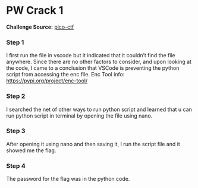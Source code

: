 # PW Crack 1
**Challenge Source:** [pico-ctf]("https://play.picoctf.org/practice/challenge/245?page=1&tag=6")
### Step 1
I first run the file in vscode but it indicated that it couldn’t find the file anywhere. Since there are no other factors to consider, and upon looking at the code, I came to a conclusion that VSCode is preventing the python script from accessing the enc file.
Enc Tool info: https://pypi.org/project/enc-tool/ 
### Step 2
I searched the net of other ways to run python script and learned that u can run python script in terminal by opening the file using nano. 
### Step 3
After opening it using nano and then saving it, I run the script file and it showed me the flag.
### Step 4
The password for the flag was in the python code.
